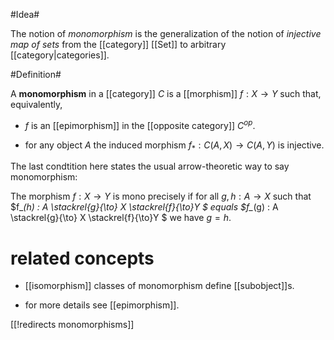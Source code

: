 #Idea#

The notion of  _monomorphism_ is the generalization of the notion of _injective map of  sets_ from the [[category]] [[Set]] to arbitrary [[category|categories]].

#Definition#

A **monomorphism** in a [[category]] $C$ is a [[morphism]] $f : X \to Y$ such that, equivalently,

* $f$ is an [[epimorphism]] in the [[opposite category]] $C^{op}$.

* for any object $A$ the induced morphism $f_* : C(A,X) \to C(A,Y)$ is injective.

The last condtition here states the usual arrow-theoretic way to say monomorphism:

The morphism $f : X \to Y$ is mono precisely if for all $g,h  : A \to X$ such that $f_*(h) : A \stackrel{g}{\to} X \stackrel{f}{\to}Y $ equals
$f_*(g) : A \stackrel{g}{\to} X \stackrel{f}{\to}Y $ we have $g = h$.

# related concepts #

* [[isomorphism]] classes of monomorphism define [[subobject]]s.

* for more details see [[epimorphism]].

[[!redirects monomorphisms]]
